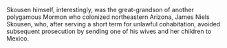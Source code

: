 ﻿Skousen himself, interestingly, was the great-grandson of another polygamous Mormon who colonized northeastern Arizona, James Niels Skousen, who, after serving a short term for unlawful cohabitation, avoided subsequent prosecution by sending one of his wives and her children to Mexico.